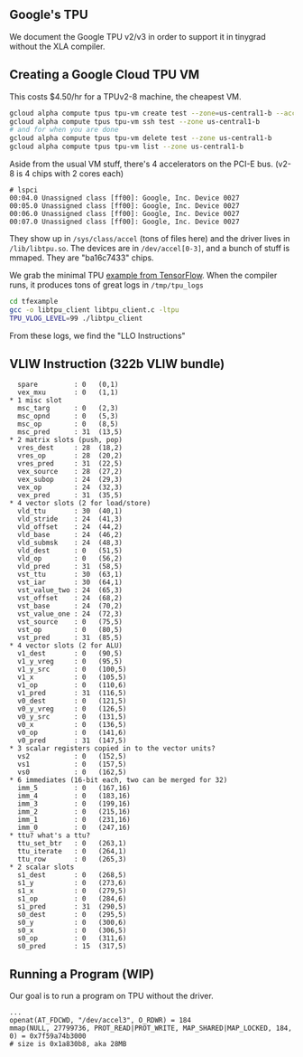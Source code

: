 Google's TPU
--------------------------------------------------------------------

We document the Google TPU v2/v3 in order to support it in tinygrad without the XLA compiler.

## Creating a Google Cloud TPU VM

This costs $4.50/hr for a TPUv2-8 machine, the cheapest VM.

```bash
gcloud alpha compute tpus tpu-vm create test --zone=us-central1-b --accelerator-type=v2-8 --version=v2-alpha
gcloud alpha compute tpus tpu-vm ssh test --zone us-central1-b
# and for when you are done
gcloud alpha compute tpus tpu-vm delete test --zone us-central1-b
gcloud alpha compute tpus tpu-vm list --zone us-central1-b
```

Aside from the usual VM stuff, there's 4 accelerators on the PCI-E bus. (v2-8 is 4 chips with 2 cores each)

```
# lspci
00:04.0 Unassigned class [ff00]: Google, Inc. Device 0027
00:05.0 Unassigned class [ff00]: Google, Inc. Device 0027
00:06.0 Unassigned class [ff00]: Google, Inc. Device 0027
00:07.0 Unassigned class [ff00]: Google, Inc. Device 0027
```

They show up in `/sys/class/accel` (tons of files here) and the driver lives in `/lib/libtpu.so`. The devices are in `/dev/accel[0-3]`, and a bunch of stuff is mmaped. They are "ba16c7433" chips.

We grab the minimal TPU [example from TensorFlow](https://github.com/tensorflow/tensorflow/blob/695b4c93d5da7277eb845937b79b66f9f363ed94/tensorflow/compiler/xla/python/tpu_driver/client/libtpu_client.c). When the compiler runs, it produces tons of great logs in `/tmp/tpu_logs`

```bash
cd tfexample
gcc -o libtpu_client libtpu_client.c -ltpu
TPU_VLOG_LEVEL=99 ./libtpu_client
```

From these logs, we find the "LLO Instructions"

## VLIW Instruction (322b VLIW bundle)

```
  spare         : 0   (0,1)
  vex_mxu       : 0   (1,1)
* 1 misc slot
  msc_targ      : 0   (2,3)
  msc_opnd      : 0   (5,3)
  msc_op        : 0   (8,5)
  msc_pred      : 31  (13,5)
* 2 matrix slots (push, pop)
  vres_dest     : 28  (18,2)
  vres_op       : 28  (20,2)
  vres_pred     : 31  (22,5)
  vex_source    : 28  (27,2)
  vex_subop     : 24  (29,3)
  vex_op        : 24  (32,3)
  vex_pred      : 31  (35,5)
* 4 vector slots (2 for load/store)
  vld_ttu       : 30  (40,1)
  vld_stride    : 24  (41,3)
  vld_offset    : 24  (44,2)
  vld_base      : 24  (46,2)
  vld_submsk    : 24  (48,3)
  vld_dest      : 0   (51,5)
  vld_op        : 0   (56,2)
  vld_pred      : 31  (58,5)
  vst_ttu       : 30  (63,1)
  vst_iar       : 30  (64,1)
  vst_value_two : 24  (65,3)
  vst_offset    : 24  (68,2)
  vst_base      : 24  (70,2)
  vst_value_one : 24  (72,3)
  vst_source    : 0   (75,5)
  vst_op        : 0   (80,5)
  vst_pred      : 31  (85,5)
* 4 vector slots (2 for ALU)
  v1_dest       : 0   (90,5)
  v1_y_vreg     : 0   (95,5)
  v1_y_src      : 0   (100,5)
  v1_x          : 0   (105,5)
  v1_op         : 0   (110,6)
  v1_pred       : 31  (116,5)
  v0_dest       : 0   (121,5)
  v0_y_vreg     : 0   (126,5)
  v0_y_src      : 0   (131,5)
  v0_x          : 0   (136,5)
  v0_op         : 0   (141,6)
  v0_pred       : 31  (147,5)
* 3 scalar registers copied in to the vector units?
  vs2           : 0   (152,5)
  vs1           : 0   (157,5)
  vs0           : 0   (162,5)
* 6 immediates (16-bit each, two can be merged for 32)
  imm_5         : 0   (167,16)
  imm_4         : 0   (183,16)
  imm_3         : 0   (199,16)
  imm_2         : 0   (215,16)
  imm_1         : 0   (231,16)
  imm_0         : 0   (247,16)
* ttu? what's a ttu?
  ttu_set_btr   : 0   (263,1)
  ttu_iterate   : 0   (264,1)
  ttu_row       : 0   (265,3)
* 2 scalar slots
  s1_dest       : 0   (268,5)
  s1_y          : 0   (273,6)
  s1_x          : 0   (279,5)
  s1_op         : 0   (284,6)
  s1_pred       : 31  (290,5)
  s0_dest       : 0   (295,5)
  s0_y          : 0   (300,6)
  s0_x          : 0   (306,5)
  s0_op         : 0   (311,6)
  s0_pred       : 15  (317,5)
```

## Running a Program (WIP)

Our goal is to run a program on TPU without the driver.

```
...
openat(AT_FDCWD, "/dev/accel3", O_RDWR) = 184
mmap(NULL, 27799736, PROT_READ|PROT_WRITE, MAP_SHARED|MAP_LOCKED, 184, 0) = 0x7f59a74b3000
# size is 0x1a830b8, aka 28MB
```

